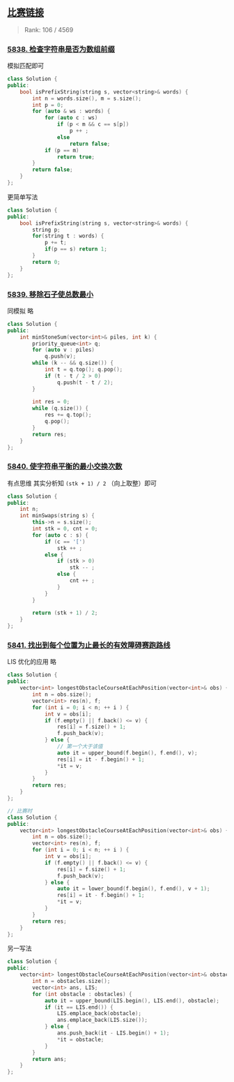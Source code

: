 ## [比赛链接](https://leetcode.cn/contest/weekly-contest-253)

>   Rank: 106 / 4569


### [5838. 检查字符串是否为数组前缀](https://leetcode.cn/problems/check-if-string-is-a-prefix-of-array/)

模拟匹配即可

```c++
class Solution {
public:
    bool isPrefixString(string s, vector<string>& words) {
        int n = words.size(), m = s.size();
        int p = 0;
        for (auto & ws : words) {
            for (auto c : ws)
                if (p < m && c == s[p])
                    p ++ ;
                else
                    return false;
            if (p == m)
                return true;
        }
        return false;
    }
};
```

更简单写法

```c++
class Solution {
public:
    bool isPrefixString(string s, vector<string>& words) {
        string p;
        for(string t : words) {
            p += t;
            if(p == s) return 1;
        }
        return 0;
    }
};
```



### [5839. 移除石子使总数最小](https://leetcode.cn/problems/remove-stones-to-minimize-the-total/)

同模拟 略

```c++
class Solution {
public:
    int minStoneSum(vector<int>& piles, int k) {
        priority_queue<int> q;
        for (auto v : piles)
            q.push(v);
        while (k -- && q.size()) {
            int t = q.top(); q.pop();
            if (t - t / 2 > 0)
                q.push(t - t / 2);
        }
        
        int res = 0;
        while (q.size()) {
            res += q.top();
            q.pop();
        }
        return res;
    }
};
```

### [5840. 使字符串平衡的最小交换次数](https://leetcode.cn/problems/minimum-number-of-swaps-to-make-the-string-balanced/)

有点思维 其实分析知 `(stk + 1) / 2` （向上取整）即可

```c++
class Solution {
public:
    int n;
    int minSwaps(string s) {
        this->n = s.size();
        int stk = 0, cnt = 0;
        for (auto c : s) {
            if (c == '[')
                stk ++ ;
            else {
                if (stk > 0)
                    stk -- ;
                else {
                    cnt ++ ;
                }
            }
        }
        
        return (stk + 1) / 2;
    }
};
```

### [5841. 找出到每个位置为止最长的有效障碍赛跑路线](https://leetcode.cn/problems/find-the-longest-valid-obstacle-course-at-each-position/)

LIS 优化的应用 略

```c++
class Solution {
public:
    vector<int> longestObstacleCourseAtEachPosition(vector<int>& obs) {
        int n = obs.size();
        vector<int> res(n), f;
        for (int i = 0; i < n; ++ i ) {
            int v = obs[i];
            if (f.empty() || f.back() <= v) {
                res[i] = f.size() + 1;
                f.push_back(v);
            } else {
                // 第一个大于该值
                auto it = upper_bound(f.begin(), f.end(), v);
                res[i] = it - f.begin() + 1;
                *it = v;
            }
        }
        return res;
    }
};
```

```c++
// 比赛时
class Solution {
public:
    vector<int> longestObstacleCourseAtEachPosition(vector<int>& obs) {
        int n = obs.size();
        vector<int> res(n), f;
        for (int i = 0; i < n; ++ i ) {
            int v = obs[i];
            if (f.empty() || f.back() <= v) {
                res[i] = f.size() + 1;
                f.push_back(v);
            } else {
                auto it = lower_bound(f.begin(), f.end(), v + 1);
                res[i] = it - f.begin() + 1;
                *it = v;
            }
        }
        return res;
    }
};
```

另一写法

```c++
class Solution {
public:
    vector<int> longestObstacleCourseAtEachPosition(vector<int>& obstacles) {
        int n = obstacles.size();
        vector<int> ans, LIS;
        for (int obstacle : obstacles) {
            auto it = upper_bound(LIS.begin(), LIS.end(), obstacle);
            if (it == LIS.end()) {
                LIS.emplace_back(obstacle);
                ans.emplace_back(LIS.size());
            } else {
                ans.push_back(it - LIS.begin() + 1);
                *it = obstacle;
            }
        }
        return ans;
    }
};
```


